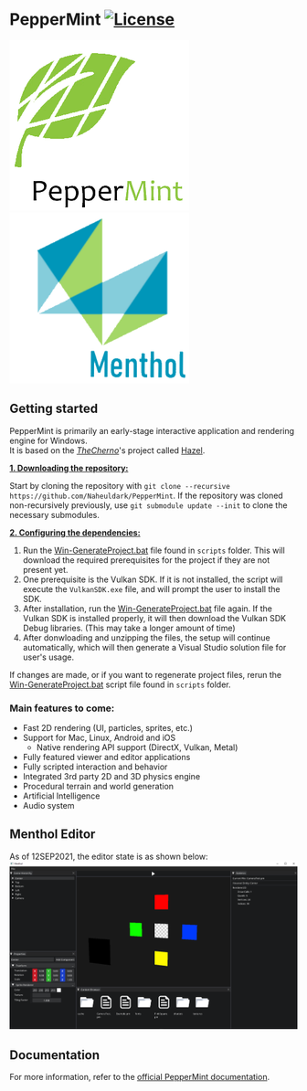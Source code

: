 # PepperMint [![License](https://img.shields.io/github/license/Naheuldark/PepperMint.svg)](https://github.com/Naheuldark/PepperMint/blob/master/LICENSE)

![PepperMint](/Resources/Branding/PepperMintLogo.png?raw=true "PepperMint") ![Menthol](/Resources/Branding/MentholLogo.png?raw=true "Menthol")

## Getting started
PepperMint is primarily an early-stage interactive application and rendering engine for Windows.<br>
It is based on the [_TheCherno_](https://www.youtube.com/channel/UCQ-W1KE9EYfdxhL6S4twUNw)'s project called [Hazel](https://github.com/TheCherno/Hazel).

<ins>**1. Downloading the repository:**</ins>

Start by cloning the repository with `git clone --recursive https://github.com/Naheuldark/PepperMint`.
If the repository was cloned non-recursively previously, use `git submodule update --init` to clone the necessary submodules.

<ins>**2. Configuring the dependencies:**</ins>

1. Run the [Win-GenerateProject.bat](https://github.com/Naheuldark/PepperMint/blob/master/scripts/Win-GenerateProject.bat) file found in `scripts` folder. This will download the required prerequisites for the project if they are not present yet.
2. One prerequisite is the Vulkan SDK. If it is not installed, the script will execute the `VulkanSDK.exe` file, and will prompt the user to install the SDK.
3. After installation, run the [Win-GenerateProject.bat](https://github.com/Naheuldark/PepperMint/blob/master/scripts/Win-GenerateProject.bat) file again. If the Vulkan SDK is installed properly, it will then download the Vulkan SDK Debug libraries. (This may take a longer amount of time)
4. After donwloading and unzipping the files, the setup will continue automatically, which will then generate a Visual Studio solution file for user's usage.

If changes are made, or if you want to regenerate project files, rerun the [Win-GenerateProject.bat](https://github.com/Naheuldark/PepperMint/blob/master/scripts/Win-GenerateProject.bat) script file found in `scripts` folder.

### Main features to come:
- Fast 2D rendering (UI, particles, sprites, etc.)
- Support for Mac, Linux, Android and iOS
    - Native rendering API support (DirectX, Vulkan, Metal)
- Fully featured viewer and editor applications
- Fully scripted interaction and behavior
- Integrated 3rd party 2D and 3D physics engine
- Procedural terrain and world generation
- Artificial Intelligence
- Audio system

## Menthol Editor
As of 12SEP2021, the editor state is as shown below:
![PepperMint](/Resources/Captures/MentholEditor.png?raw=true "MentholEditor")

## Documentation
For more information, refer to the [official PepperMint documentation](https://naheuldark.github.io/PepperMint/).
